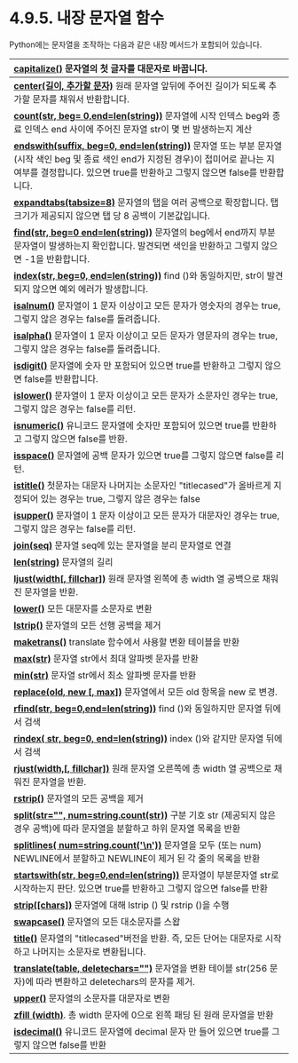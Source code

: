 # 4.9.5.     내장 문자열 함수

Python에는 문자열을 조작하는 다음과 같은 내장 메서드가 포함되어 있습니다.

| [**capitalize\(\)**](https://www.tutorialspoint.com/python/string_capitalize.htm) 문자열의 첫 글자를 대문자로 바꿉니다. |
| :--- |
| [**center\(길이, 추가할 문자\)**](https://www.tutorialspoint.com/python/string_center.htm) 원래 문자열 앞뒤에 주어진 길이가 되도록 추가할 문자를 채워서 반환합니다. |
| [**count\(str, beg= 0,end=len\(string\)\)**](https://www.tutorialspoint.com/python/string_count.htm) 문자열에 시작 인덱스 beg와 종료 인덱스 end 사이에 주어진 문자열 str이 몇 번 발생하는지 계산 |
| [**endswith\(suffix, beg=0, end=len\(string\)\)**](https://www.tutorialspoint.com/python/string_endswith.htm) 문자열 또는 부분 문자열 \(시작 색인 beg 및 종료 색인 end가 지정된 경우\)이 접미어로 끝나는 지 여부를 결정합니다. 있으면 true를 반환하고 그렇지 않으면 false를 반환합니다. |
| [**expandtabs\(tabsize=8\)**](https://www.tutorialspoint.com/python/string_expandtabs.htm) 문자열의 탭을 여러 공백으로 확장합니다. 탭 크기가 제공되지 않으면 탭 당 8 공백이 기본값입니다. |
| [**find\(str, beg=0 end=len\(string\)\)**](https://www.tutorialspoint.com/python/string_find.htm) 문자열의 beg에서 end까지 부분 문자열이 발생하는지 확인합니다. 발견되면 색인을 반환하고 그렇지 않으면 -1을 반환합니다. |
| [**index\(str, beg=0, end=len\(string\)\)**](https://www.tutorialspoint.com/python/string_index.htm) find \(\)와 동일하지만, str이 발견되지 않으면 예외 에러가 발생합니다. |
| [**isalnum\(\)**](https://www.tutorialspoint.com/python/string_isalnum.htm) 문자열이 1 문자 이상이고 모든 문자가 영숫자의 경우는 true, 그렇지 않은 경우는 false를 돌려줍니다. |
| [**isalpha\(\)**](https://www.tutorialspoint.com/python/string_isalpha.htm) 문자열이 1 문자 이상이고 모든 문자가 영문자의 경우는 true, 그렇지 않은 경우는 false를 돌려줍니다. |
| [**isdigit\(\)**](https://www.tutorialspoint.com/python/string_isdigit.htm) 문자열에 숫자 만 포함되어 있으면 true를 반환하고 그렇지 않으면 false를 반환합니다. |
| [**islower\(\)**](https://www.tutorialspoint.com/python/string_islower.htm) 문자열이 1 문자 이상이고 모든 문자가 소문자인 경우는 true, 그렇지 않은 경우는 false를 리턴. |
| [**isnumeric\(\)**](https://www.tutorialspoint.com/python/string_isnumeric.htm) 유니코드 문자열에 숫자만 포함되어 있으면 true를 반환하고 그렇지 않으면 false를 반환. |
| [**isspace\(\)**](https://www.tutorialspoint.com/python/string_isspace.htm) 문자열에 공백 문자가 있으면 true를 그렇지 않으면 false를 리턴. |
| [**istitle\(\)**](https://www.tutorialspoint.com/python/string_istitle.htm) 첫문자는 대문자 나머지는 소문자인 "titlecased"가 올바르게 지정되어 있는 경우는 true, 그렇지 않은 경우는 false |
| [**isupper\(\)**](https://www.tutorialspoint.com/python/string_isupper.htm) 문자열이 1 문자 이상이고 모든 문자가 대문자인 경우는 true, 그렇지 않은 경우는 false를 리턴. |
| [**join\(seq\)**](https://www.tutorialspoint.com/python/string_join.htm) 문자열 seq에 있는 문자열을 분리 문자열로 연결 |
| [**len\(string\)**](https://www.tutorialspoint.com/python/string_len.htm) 문자열의 길리 |
| [**ljust\(width\[, fillchar\]\)**](https://www.tutorialspoint.com/python/string_ljust.htm) 원래 문자열 왼쪽에 총 width 열 공백으로 채워진 문자열을 반환. |
| [**lower\(\)**](https://www.tutorialspoint.com/python/string_lower.htm) 모든 대문자를 소문자로 변환 |
| [**lstrip\(\)**](https://www.tutorialspoint.com/python/string_lstrip.htm) 문자열의 모든 선행 공백을 제거 |
| [**maketrans\(\)**](https://www.tutorialspoint.com/python/string_maketrans.htm)  translate 함수에서 사용할 변환 테이블을 반환 |
| [**max\(str\)**](https://www.tutorialspoint.com/python/string_max.htm)  문자열 str에서 최대 알파벳 문자를 반환 |
| [**min\(str\)**](https://www.tutorialspoint.com/python/string_min.htm)  문자열 str에서 최소 알파벳 문자를 반환 |
| [**replace\(old, new \[, max\]\)**](https://www.tutorialspoint.com/python/string_replace.htm)  문자열에서 모든 old 항목을 new 로 변경. |
| [**rfind\(str, beg=0,end=len\(string\)\)**](https://www.tutorialspoint.com/python/string_rfind.htm)  find \(\)와 동일하지만 문자열 뒤에서 검색 |
| [**rindex\( str, beg=0, end=len\(string\)\)**](https://www.tutorialspoint.com/python/string_rindex.htm) index \(\)와 같지만 문자열 뒤에서 검색 |
| [**rjust\(width,\[, fillchar\]\)**](https://www.tutorialspoint.com/python/string_rjust.htm) 원래 문자열 오른쪽에 총 width 열 공백으로 채워진 문자열을 반환. |
| [**rstrip\(\)**](https://www.tutorialspoint.com/python/string_rstrip.htm)  문자열의 모든 공백을 제거 |
| [**split\(str="", num=string.count\(str\)\)**](https://www.tutorialspoint.com/python/string_split.htm)  구분 기호 str \(제공되지 않은 경우 공백\)에 따라 문자열을 분할하고 하위 문자열 목록을 반환 |
| [**splitlines\( num=string.count\('\n'\)\)**](https://www.tutorialspoint.com/python/string_splitlines.htm) 문자열을 모두 \(또는 num\) NEWLINE에서 분할하고 NEWLINE이 제거 된 각 줄의 목록을 반환 |
| [**startswith\(str, beg=0,end=len\(string\)\)**](https://www.tutorialspoint.com/python/string_startswith.htm) 문자열이 부분문자열 str로 시작하는지 판단. 있으면 true를 반환하고 그렇지 않으면 false를 반환 |
| [**strip\(\[chars\]\)**](https://www.tutorialspoint.com/python/string_strip.htm)  문자열에 대해 lstrip \(\) 및 rstrip \(\)을 수행 |
| [**swapcase\(\)**](https://www.tutorialspoint.com/python/string_swapcase.htm)  문자열의 모든 대소문자를 스왑 |
| [**title\(\)**](https://www.tutorialspoint.com/python/string_title.htm) 문자열의 "titlecased"버전을 반환. 즉, 모든 단어는 대문자로 시작하고 나머지는 소문자로 변환됩니다. |
| [**translate\(table, deletechars=""\)**](https://www.tutorialspoint.com/python/string_translate.htm) 문자열을 변환 테이블 str\(256 문자\)에 따라 변환하고 deletechars의 문자를 제거. |
| [**upper\(\)**](https://www.tutorialspoint.com/python/string_upper.htm)  문자열의 소문자를 대문자로 변환 |
| [**zfill \(width\)**](https://www.tutorialspoint.com/python/string_zfill.htm). 총 width 문자에 0으로 왼쪽 패딩 된 원래 문자열을 반환 |
| [**isdecimal\(\)**](https://www.tutorialspoint.com/python/string_isdecimal.htm)  유니코드 문자열에 decimal 문자 만 들어 있으면 true를 그렇지 않으면 false를 반환 |

